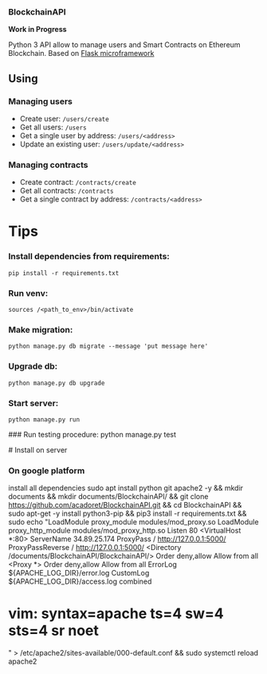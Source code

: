 ### BlockchainAPI
**Work in Progress**

Python 3 API allow to manage users and Smart Contracts on Ethereum Blockchain.
Based on [Flask microframework](https://flask.palletsprojects.com/en/1.1.x/)

## Using

### Managing users
 - Create user:  `/users/create`
 - Get all users: `/users`
 - Get a single user by address: `/users/<address>`
 - Update an existing user: `/users/update/<address>`

### Managing contracts
 - Create contract:  `/contracts/create`
 - Get all contracts: `/contracts`
 - Get a single contract by address: `/contracts/<address>`
 
# Tips

### Install dependencies from requirements:
    pip install -r requirements.txt
### Run venv: 
    sources /<path_to_env>/bin/activate
### Make migration: 
    python manage.py db migrate --message 'put message here'
### Upgrade db:
    python manage.py db upgrade
### Start server: 
    python manage.py run
### Run testing procedure:
    python manage.py test

# Install on server 

### On google platform
install all dependencies 
sudo apt install python git apache2 -y && mkdir documents && mkdir documents/BlockchainAPI/ && git clone https://github.com/acadoret/BlockchainAPI.git && cd BlockchainAPI && sudo apt-get -y install python3-pip && pip3 install -r requirements.txt && sudo echo "LoadModule proxy_module modules/mod_proxy.so
LoadModule proxy_http_module modules/mod_proxy_http.so
Listen 80
<VirtualHost *:80>
        ServerName 34.89.25.174
        ProxyPass / http://127.0.0.1:5000/
        ProxyPassReverse / http://127.0.0.1:5000/
        <Directory /documents/BlockchainAPI/BlockchainAPI/>
                Order deny,allow
                Allow from all
        </Directory>
        <Proxy *>
                Order deny,allow
                Allow from all
        </Proxy>
        ErrorLog ${APACHE_LOG_DIR}/error.log
        CustomLog ${APACHE_LOG_DIR}/access.log combined
</VirtualHost>

# vim: syntax=apache ts=4 sw=4 sts=4 sr noet
" > /etc/apache2/sites-available/000-default.conf && sudo systemctl reload apache2
